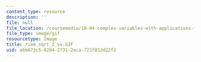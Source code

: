 ```yaml
---
content_type: resource
description: ''
file: null
file_location: /coursemedia/18-04-complex-variables-with-applications-fall-1999/abb673c5828427312eca721f812d22f3_riem_sqrt_Z_sv.GIF
file_type: image/gif
resourcetype: Image
title: riem_sqrt_Z_sv.GIF
uid: abb673c5-8284-2731-2eca-721f812d22f3
---
```

